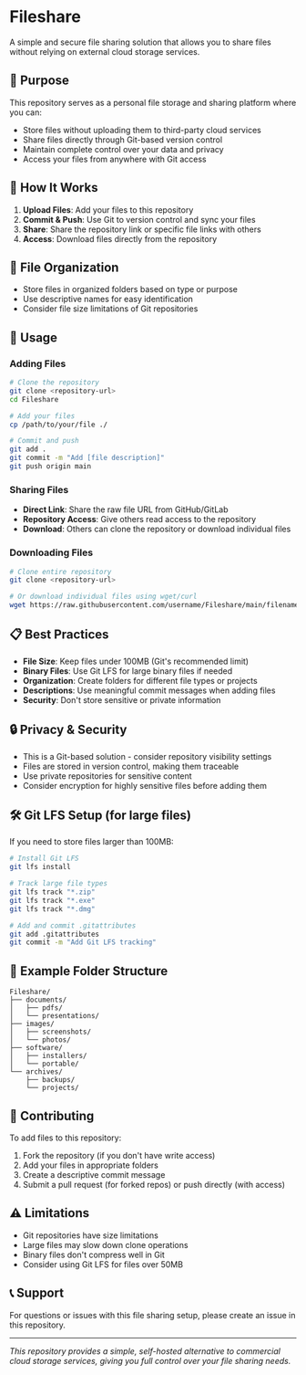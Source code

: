 # Fileshare

A simple and secure file sharing solution that allows you to share files without relying on external cloud storage services.

## 🎯 Purpose

This repository serves as a personal file storage and sharing platform where you can:
- Store files without uploading them to third-party cloud services
- Share files directly through Git-based version control
- Maintain complete control over your data and privacy
- Access your files from anywhere with Git access

## 🚀 How It Works

1. **Upload Files**: Add your files to this repository
2. **Commit & Push**: Use Git to version control and sync your files
3. **Share**: Share the repository link or specific file links with others
4. **Access**: Download files directly from the repository

## 📁 File Organization

- Store files in organized folders based on type or purpose
- Use descriptive names for easy identification
- Consider file size limitations of Git repositories

## 🔧 Usage

### Adding Files
```bash
# Clone the repository
git clone <repository-url>
cd Fileshare

# Add your files
cp /path/to/your/file ./

# Commit and push
git add .
git commit -m "Add [file description]"
git push origin main
```

### Sharing Files
- **Direct Link**: Share the raw file URL from GitHub/GitLab
- **Repository Access**: Give others read access to the repository
- **Download**: Others can clone the repository or download individual files

### Downloading Files
```bash
# Clone entire repository
git clone <repository-url>

# Or download individual files using wget/curl
wget https://raw.githubusercontent.com/username/Fileshare/main/filename.ext
```

## 📋 Best Practices

- **File Size**: Keep files under 100MB (Git's recommended limit)
- **Binary Files**: Use Git LFS for large binary files if needed
- **Organization**: Create folders for different file types or projects
- **Descriptions**: Use meaningful commit messages when adding files
- **Security**: Don't store sensitive or private information

## 🔒 Privacy & Security

- This is a Git-based solution - consider repository visibility settings
- Files are stored in version control, making them traceable
- Use private repositories for sensitive content
- Consider encryption for highly sensitive files before adding them

## 🛠️ Git LFS Setup (for large files)

If you need to store files larger than 100MB:

```bash
# Install Git LFS
git lfs install

# Track large file types
git lfs track "*.zip"
git lfs track "*.exe"
git lfs track "*.dmg"

# Add and commit .gitattributes
git add .gitattributes
git commit -m "Add Git LFS tracking"
```

## 📝 Example Folder Structure

```
Fileshare/
├── documents/
│   ├── pdfs/
│   └── presentations/
├── images/
│   ├── screenshots/
│   └── photos/
├── software/
│   ├── installers/
│   └── portable/
└── archives/
    ├── backups/
    └── projects/
```

## 🤝 Contributing

To add files to this repository:
1. Fork the repository (if you don't have write access)
2. Add your files in appropriate folders
3. Create a descriptive commit message
4. Submit a pull request (for forked repos) or push directly (with access)

## ⚠️ Limitations

- Git repositories have size limitations
- Large files may slow down clone operations
- Binary files don't compress well in Git
- Consider using Git LFS for files over 50MB

## 📞 Support

For questions or issues with this file sharing setup, please create an issue in this repository.

---

*This repository provides a simple, self-hosted alternative to commercial cloud storage services, giving you full control over your file sharing needs.*
